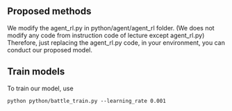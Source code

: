 ## Proposed methods

We modify the agent_rl.py in python/agent/agent_rl folder.
(We does not modify any code from instruction code of lecture except agent_rl.py)
Therefore, just replacing the agent_rl.py code, in your environment, you can conduct our proposed model.

## Train models
To train our model, use

```
python python/battle_train.py --learning_rate 0.001
```
